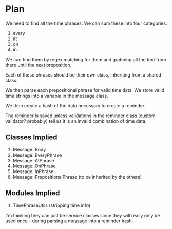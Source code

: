 # Plan

We need to find all the time phrases. We can sum these into four categories:
1. every
2. at
3. on
4. in

We can find them by regex matching for them and grabbing all the text from there until the next preposition.

Each of these phrases should be their own class, inheriting from a shared class.

We then parse each prepositional phrase for valid time data. We store valid time strings into a variable in the message class.

We then create a hash of the data necessary to create a reminder.

The reminder is saved unless validations in the reminder class (custom validator? probably) tell us it is an invalid combination of time data.

## Classes Implied
1. Message::Body
2. Message::EveryPhrase
3. Message::AtPhrase
4. Message::OnPhrase
5. Message::InPhrase
6. Message::PrepositionalPhrase (to be inherited by the others)

## Modules Implied
1. TimePhraseUtils (stripping time info)

I'm thinking they can just be service classes since they will really only be used once - during parsing a message into a reminder hash.
